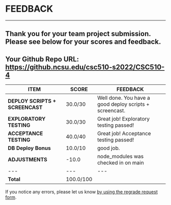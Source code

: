 # FEEDBACK
---
Thank you for your team project submission.                  Please see below for your scores and feedback.
---
## Your Github Repo URL: https://github.ncsu.edu/csc510-s2022/CSC510-4 
| ITEM | SCORE | FEEDBACK |
| --- | --- | --- |
| **DEPLOY SCRIPTS + SCREENCAST** | 30.0/30 | Well done. You have a good deploy scripts + screencast. |
| **EXPLORATORY TESTING** | 30.0/30 | Great job! Exploratory testing passed! |
| **ACCEPTANCE TESTING** | 40.0/40 | Great job! Acceptance testing passed! |
| **DB Deploy Bonus** | 10.0/10 | good job. |
| **ADJUSTMENTS** | -10.0 | node_modules was checked in on main |
| --- | --- | --- |
| **Total** | 100.0/100 |  |

If you notice any errors, please let us know [by using the regrade request form](https://github.ncsu.edu/CSC-510/Course/blob/main/README.md#homeworkproject-regrade-requests).
